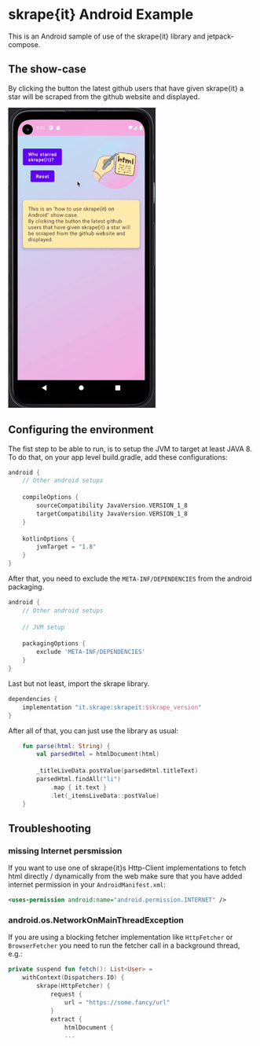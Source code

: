 # skrape{it} Android Example

This is an Android sample of use of the skrape{it} library and jetpack-compose.

## The show-case
By clicking the button the latest github users that have given skrape{it} a star will be scraped from the github website and displayed.

![demo](demo.gif)

## Configuring the environment

The fist step to be able to run, is to setup the JVM to target at least JAVA 8.
To do that, on your app level build.gradle, add these configurations:

```gradle
android {
    // Other android setups

    compileOptions {
        sourceCompatibility JavaVersion.VERSION_1_8
        targetCompatibility JavaVersion.VERSION_1_8
    }

    kotlinOptions {
        jvmTarget = "1.8"
    }
}
```

After that, you need to exclude the `META-INF/DEPENDENCIES` from the android packaging.

```gradle
android {
    // Other android setups

    // JVM setup

    packagingOptions {
        exclude 'META-INF/DEPENDENCIES'
    }
}
```

Last but not least, import the skrape library.

```gradle
dependencies {
    implementation "it.skrape:skrapeit:$skrape_version"
}
```

After all of that, you can just use the library as usual:

```kotlin
    fun parse(html: String) {
        val parsedHtml = htmlDocument(html)

        _titleLiveData.postValue(parsedHtml.titleText)
        parsedHtml.findAll("li")
            .map { it.text }
            .let(_itemsLiveData::postValue)
    }
```

## Troubleshooting
### missing Internet persmission
If you want to use one of skrape{it}s Http-Client implementations to fetch html directly / dynamically from the web make sure that you have added internet permission in your `AndroidManifest.xml`:

```xml
<uses-permission android:name="android.permission.INTERNET" />
```

### android.os.NetworkOnMainThreadException
If you are using a blocking fetcher implementation like `HttpFetcher` or `BrowserFetcher` you need to run the fetcher call in a background thread, e.g.:

```kotlin
private suspend fun fetch(): List<User> =
    withContext(Dispatchers.IO) {
        skrape(HttpFetcher) {
            request {
                url = "https://some.fancy/url"
            }
            extract {
                htmlDocument {
                ...
```
